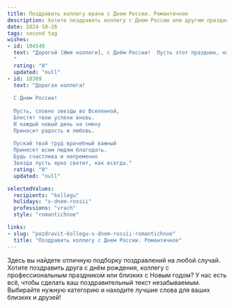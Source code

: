 ```yaml
---
title: Поздравить коллегу врача с Днем России. Романтичное
description: Хотите поздравить коллегу с Днем России или другим праздником? Наш ИИ создаст незабываемое поздравление, а вы обязательно выделитесь среди других.  
date: 2024-10-26
tags: second tag
wishes:
- id: 104540
  text: "Дорогой [Имя коллеги], с Днём России!  Пусть этот праздник, наполненный гордостью за нашу Родину, станет для тебя символом верности своему призванию – быть врачом, лекарем душ и тел.  Твоя доброта и профессионализм – это настоящая сила,  настоящее благородство,  именно они согревают сердца и делают наш мир чуточку лучше. Желаю тебе в этот день  любви, счастья, нежности,  и пусть все твои самые светлые мечты обязательно сбудутся!
  "
  rating: "0"
  updated: "null"
- id: 10309
  text: "Дорогая коллега!
  
  С Днем России!
  
  Пусть, словно звезды во Вселенной,
  Блестят твои успехи вновь.
  И каждый новый день на смену
  Приносит радость и любовь.
  
  Пускай твой труд врачебный важный
  Принесет всем людям благодать.
  Будь счастлива и непременно
  Звезда пусть ярко светит, как всегда."
  rating: "0"
  updated: "null"

selectedValues:
  recipients: "kollegu"
  holidays: "s-dnem-rossii"
  professions: "vrach"
  style: "romantichnoe"

links:
- slug: "pozdravit-kollegu-s-dnem-rossii-romantichnoe"
  title: "Поздравить коллегу с Днем России. Романтичное"
---
```


Здесь вы найдете отличную подборку поздравлений на любой случай.
Хотите поздравить друга с днём рождения, коллегу с профессиональным праздником или близких с Новым годом? У нас есть всё, чтобы сделать ваш поздравительный текст незабываемым. Выбирайте нужную категорию и находите лучшие слова для ваших близких и друзей!
